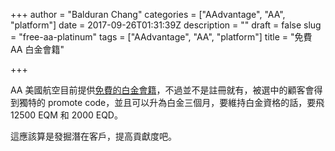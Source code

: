 +++
author = "Balduran Chang"
categories = ["AAdvantage", "AA", "platform"]
date = 2017-09-26T01:31:39Z
description = ""
draft = false
slug = "free-aa-platinum"
tags = ["AAdvantage", "AA", "platform"]
title = "免費 AA 白金會籍"

+++


AA 美國航空目前提供[免費的白金會籍](https://www.aa.com/i18n/aadvantage-program/miles/program-offers/get-platinum-status.jsp)，不過並不是註冊就有，被選中的顧客會得到獨特的 promote code，並且可以升為白金三個月，要維持白金資格的話，要飛 12500 EQM 和 2000 EQD。

這應該算是發掘潛在客戶，提高貢獻度吧。


